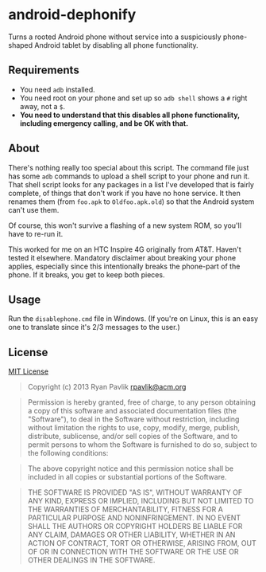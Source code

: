 android-dephonify
=================

Turns a rooted Android phone without service into a suspiciously phone-shaped Android tablet by disabling all phone functionality.

Requirements
------------
- You need `adb` installed.
- You need root on your phone and set up so `adb shell` shows a `#` right away, not a `$`.
- **You need to understand that this disables all phone functionality, including emergency calling, and be OK with that.**

About
-----
There's nothing really too special about this script. The command file just has some `adb` commands to upload a shell script to your phone and run it.  That shell script looks for any packages in a list I've developed that is fairly complete, of things that don't work if you have no hone service. It then renames them (from `foo.apk` to `Oldfoo.apk.old`) so that the Android system can't use them.

Of course, this won't survive a flashing of a new system ROM, so you'll have to re-run it.

This worked for me on an HTC Inspire 4G originally from AT&T. Haven't tested it elsewhere.  Mandatory disclaimer about breaking your phone applies, especially since this intentionally breaks the phone-part of the phone.  If it breaks, you get to keep both pieces.

Usage
-----
Run the `disablephone.cmd` file in Windows. (If you're on Linux, this is an easy one to translate since it's 2/3 messages to the user.)

License
-------
[MIT License](http://opensource.org/licenses/mit-license.html)

> Copyright (c) 2013 Ryan Pavlik <rpavlik@acm.org>

> Permission is hereby granted, free of charge, to any person obtaining a copy of this software and associated documentation files (the "Software"), to deal in the Software without restriction, including without limitation the rights to use, copy, modify, merge, publish, distribute, sublicense, and/or sell copies of the Software, and to permit persons to whom the Software is furnished to do so, subject to the following conditions:

> The above copyright notice and this permission notice shall be included in all copies or substantial portions of the Software.

> THE SOFTWARE IS PROVIDED "AS IS", WITHOUT WARRANTY OF ANY KIND, EXPRESS OR IMPLIED, INCLUDING BUT NOT LIMITED TO THE WARRANTIES OF MERCHANTABILITY, FITNESS FOR A PARTICULAR PURPOSE AND NONINFRINGEMENT. IN NO EVENT SHALL THE AUTHORS OR COPYRIGHT HOLDERS BE LIABLE FOR ANY CLAIM, DAMAGES OR OTHER LIABILITY, WHETHER IN AN ACTION OF CONTRACT, TORT OR OTHERWISE, ARISING FROM, OUT OF OR IN CONNECTION WITH THE SOFTWARE OR THE USE OR OTHER DEALINGS IN THE SOFTWARE.